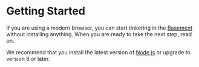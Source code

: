 # Getting Started

If you are using a modern browser, you can start tinkering in the
[Basement](https://basement.hacss.io) without installing anything. When you are
ready to take the next step, read on.

We recommend that you install the latest version of
[Node.js](https://nodejs.org) or upgrade to version 8 or later.
